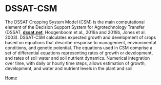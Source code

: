 # DSSAT-CSM #

The DSSAT Cropping System Model (CSM) is the main computational element of the Decision Support System for Agrotechnology Transfer (DSSAT, **[dssat.net](https://dssat.net/)**, Hoogenboom et al., 2019a and 2019b, Jones et al. 2003). DSSAT-CSM calculates expected growth and development of crops based on equations that describe response to management, environmental conditions, and genetic potential. The equations used in CSM comprise a set of differential equations representing rates of growth or development, and rates of soil water and soil nutrient dynamics. Numerical integration over time, with daily or hourly time steps, allows estimation of growth, development, and water and nutrient levels in the plant and soil. 

<!-- The 42 crop species currently modeling by DSSAT-CSM deal primarily with annual crops including wheat, rice, maize, and various grain legumes but also include herbaceous perennials such as forage legumes and grasses, and vegetable crops such as tomato and peppers. In addition to crop growth and development, the models simulate water and nutrient dynamics in the soil and crop, so processes such as leaching, organic matter decomposition, and runoff are also considered.

DSSAT-CSM requires input data including daily weather data, soil physical and chemical properties, and detailed crop management, such as timing and details of planting, irrigation, fertilizer application, and residue management. An especially challenging set of inputs are the genotype-specific parameters (GSPs) used to quantify how one cultivar differs from another. GSPs are most often estimated through calibration to measurements from field trials. 

DSSAT-CSM has been used for a wide range of applications at different spatial and temporal scales. This includes on-farm and precision management, regional assessments of the impact of climate variability and climate change, gene-based modeling and breeding selection, water use, greenhouse gas emissions, and long-term sustainability through the soil organic carbon and nitrogen balances. Model applications range from real-time decision support for crop management to assessing the potential impact of climate change on global food security. Crop models are also invaluable as heuristic tools that help identify research problems where our current knowledge has limits and further research is needed. The ability of crop models to simulate how different weather years or soil conditions affect crop performance make models especially useful in research involving climatic uncertainty or geospatial variation. 

DSSAT has been in used by more than 16,500 researchers, educators, consultants, extension agents, growers, and policy and decision makers in over 174 countries worldwide. A more complete overview of DSSAT structure and algorithms is available on dssat.net. Further DSSAT resources can be found in the “Links to DSSAT Resources” below. 

### Links to DSSAT resources ###
- [DSSAT main website](https://dssat.net/)
- [DSSAT repositories](https://github.com/dssat)
- [DSSAT-CSM repository](https://github.com/dssat/dssat-csm-os)
- [DSSAT-CSM list of output variables definitions]([https://github.com/DSSAT/dssat-csm-os/blob/develop/Data/DATA.CDE)
- [DSSAT documentation](https://github.com/dssat/documentation) 
- [DSSAT-pythia documentation](https://pythia-framework.readthedocs.io/en/latest/)
- [DSSAT-pythia-aggregation](https://github.com/DSSAT/supermaas-aggregate-pythia-outputs)


### References ###
Hoogenboom, G., C.H. Porter, K.J. Boote, V. Shelia, P.W. Wilkens, U. Singh, J.W. White, S. Asseng, J.I. Lizaso, L.P. Moreno, W. Pavan, R. Ogoshi, L.A. Hunt, G.Y. Tsuji, and J.W. Jones. 2019a. The DSSAT crop modeling ecosystem. In: p.173-216 [K.J. Boote, editor] Advances in Crop Modeling for a Sustainable Agriculture. Burleigh Dodds Science Publishing, Cambridge, United Kingdom (http://dx.doi.org/10.19103/AS.2019.0061.10)

Hoogenboom, G., C.H. Porter, V. Shelia, K.J. Boote, U. Singh, J.W. White, L.A. Hunt, R. Ogoshi, J.I. Lizaso, J. Koo, S. Asseng, A. Singels, L.P. Moreno, and J.W. Jones. 2019b. Decision Support System for Agrotechnology Transfer (DSSAT) Version 4.7.5 (https://DSSAT.net). DSSAT Foundation, Gainesville, Florida, USA.

Jones, J.W., G. Hoogenboom, C.H. Porter, K.J. Boote, W.D. Batchelor, L.A. Hunt, P.W. Wilkens, U. Singh, A.J. Gijsman, and J.T. Ritchie. 2003. DSSAT Cropping System Model. European Journal of Agronomy 18:235-265.


Next page:

[DSSAT Input Data](Input_data.md) -->

[Home](index.md)
